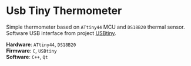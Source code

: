 Usb Tiny Thermometer
====================

Simple thermometer based on `ATtiny44` MCU and `DS18B20` thermal sensor.   
Software USB interface from project [USBtiny](http://www.xs4all.nl/~dicks/avr/usbtiny/).

**Hardware**: `ATtiny44`, `DS18B20`   
**Firmware**: `C`, `USBtiny`   
**Software**: `C++`, `Qt`   

